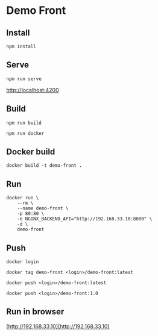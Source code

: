 # Demo Front

## Install

```npm install```

## Serve

```npm run serve```

[http://localhost:4200](http://localhost:4200)

## Build

```npm run build```

```npm run docker```

## Docker build

```docker build -t demo-front .```

## Run

```
docker run \
    --rm \
    --name demo-front \
    -p 80:80 \
    -e NGINX_BACKEND_API="http://192.168.33.10:8080" \
    -d \
    demo-front
```

## Push

```docker login```

```docker tag demo-front <login>/demo-front:latest```

```docker push <login>/demo-front:latest```

```docker push <login>/demo-front:1.0```

## Run in browser

[http://192.168.33.10](http://192.168.33.10)
